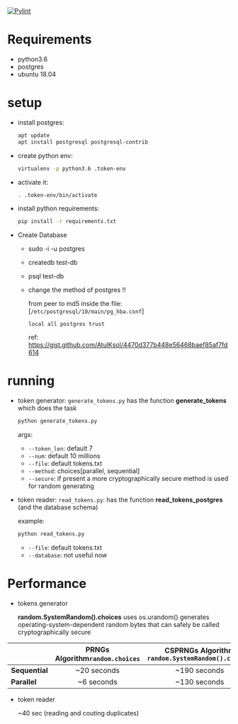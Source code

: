 [![Pylint](https://github.com/SohilZidan/token-handler/actions/workflows/pylint.yml/badge.svg?branch=main)](https://github.com/SohilZidan/token-handler/actions/workflows/pylint.yml)
# Requirements

* python3.6
* postgres
* ubuntu 18.04

# setup

* install postgres:

  ```bash
  apt update
  apt install postgresql postgresql-contrib
  ```

* create python env:

  ```bash
  virtualenv -p python3.6 .token-env
  ```

* activate it:

  ```bash
  . .token-env/bin/activate
  ```

* install python requirements:

  ```bash
  pip install -r requirements.txt
  ```

* Create Database
  * sudo -i -u postgres

  * createdb test-db

  * psql test-db

  * change the method of postgres !!

    from peer to md5 inside the file: [`/etc/postgresql/10/main/pg_hba.conf`]
    
    `local all postgres trust`
    
    ref: https://gist.github.com/AtulKsol/4470d377b448e56468baef85af7fd614

# running

* token generator:  `generate_tokens.py` has the function **generate_tokens** which does the task

  ```bash
  python generate_tokens.py
  ```

  args:

  - `--token_len`: default 7
  - `--num`: default 10 millions
  - `--file`: default tokens.txt

  * `--method`: choices[parallel, sequential]
  * `--secure`: if present a more cryptographically secure method is used for random generating

* token reader: `read_tokens.py`: has the function **read_tokens_postgres** (and the database schema)

  example:

  ```bash
  python read_tokens.py
  ```

  - `--file`: default tokens.txt
  - `--database`: not useful now

# Performance

* tokens generator

  **random.SystemRandom().choices** uses os.urandom() generates operating-system-dependent random bytes that can safely be called cryptographically secure

|                | **PRNGs Algorithm**`random.choices` | **CSPRNGs Algorithm** `random.SystemRandom().choices` |
| -------------- | :---------------------------------: | :---------------------------------------------------: |
| **Sequential** |             ~20 seconds             |                     ~190 seconds                      |
| **Parallel**   |             ~6 seconds              |                     ~130 seconds                      |

* token reader

  ~40 sec (reading and couting duplicates)
